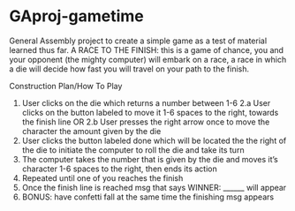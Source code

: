# GAproj-gametime
General Assembly project to create a simple game as a test of material learned thus far.
A RACE TO THE FINISH:
this is a game of chance, you and your opponent (the mighty computer) will embark on a race, a race in which a die will decide how fast you will travel on your path to the finish.


Construction Plan/How To Play
1. User clicks on the die which returns a number between 1-6 
2.a User clicks on the button labeled <move> to move it 1-6 spaces to the right, towards the finish line 
    OR
2.b User presses the right arrow once to move the character the amount given by the die 
3. User clicks the button labeled done which will be located the the right of the die to initiate the computer to roll the die and take its turn
4. The computer takes the number that is given by the die and moves it’s character 1-6 spaces to the right, then ends its action
5. Repeated until one of you reaches the finish
6. Once the finish line is reached msg that says    WINNER: ______ will appear    
7. BONUS: have confetti fall at the same time the finishing msg appears 